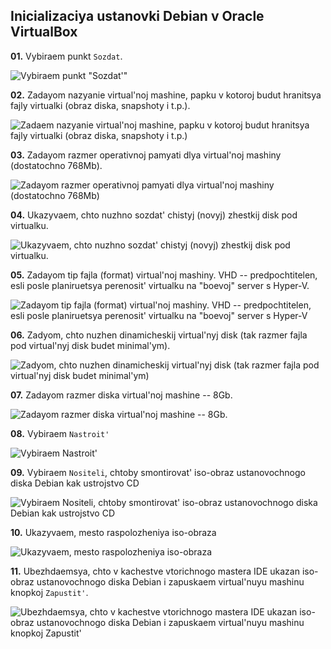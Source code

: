 
## Inicializaciya ustanovki Debian v Oracle VirtualBox

**01.** Vybiraem punkt `Sozdat`.

![Vybiraem punkt \"Sozdat'\"](img/screen-01.png)

**02.** Zadayom nazyanie virtual'noj mashine, papku v kotoroj budut hranitsya fajly virtualki (obraz diska, snapshoty i t.p.).

![Zadaem nazyanie virtual'noj mashine, papku v kotoroj budut hranitsya fajly virtualki (obraz diska, snapshoty i t.p.)](img/screen-02.png)

**03.** Zadayom razmer operativnoj pamyati dlya virtual'noj mashiny (dostatochno 768Mb).

![Zadayom razmer operativnoj pamyati dlya virtual'noj mashiny (dostatochno 768Mb)](img/screen-03.png)

**04.** Ukazyvaem, chto nuzhno sozdat' chistyj (novyj) zhestkij disk pod virtualku. 

![Ukazyvaem, chto nuzhno sozdat' chistyj (novyj) zhestkij disk pod virtualku.](img/screen-04.png)

**05.** Zadayom tip fajla (format) virtual'noj mashiny. VHD -- predpochtitelen, esli posle planiruetsya perenosit' virtualku na \"boevoj\" server s Hyper-V.

![Zadayom tip fajla (format) virtual'noj mashiny. VHD -- predpochtitelen, esli posle planiruetsya perenosit' virtualku na \"boevoj\" server s Hyper-V](img/screen-05.png)

**06.** Zadyom, chto nuzhen dinamicheskij virtual'nyj disk (tak razmer fajla pod virtual'nyj disk budet minimal'ym).

![Zadyom, chto nuzhen dinamicheskij virtual'nyj disk (tak razmer fajla pod virtual'nyj disk budet minimal'ym)](img/screen-06.png)

**07.** Zadayom razmer diska virtual'noj mashine -- 8Gb.

![Zadayom razmer diska virtual'noj mashine -- 8Gb.](img/screen-07.png)

**08.** Vybiraem `Nastroit'`

![Vybiraem `Nastroit'`](img/screen-08.png)

**09.** Vybiraem `Nositeli`, chtoby smontirovat' iso-obraz ustanovochnogo diska Debian kak ustrojstvo CD

![Vybiraem `Nositeli`, chtoby smontirovat' iso-obraz ustanovochnogo diska Debian kak ustrojstvo CD](img/screen-09.png)

**10.** Ukazyvaem, mesto raspolozheniya iso-obraza

![Ukazyvaem, mesto raspolozheniya iso-obraza](img/screen-10.png)

**11.** Ubezhdaemsya, chto v kachestve vtorichnogo mastera IDE ukazan iso-obraz ustanovochnogo diska Debian i zapuskaem virtual'nuyu mashinu knopkoj `Zapustit'`. 

![Ubezhdaemsya, chto v kachestve vtorichnogo mastera IDE ukazan iso-obraz ustanovochnogo diska Debian i zapuskaem virtual'nuyu mashinu knopkoj `Zapustit'`](img/screen-11.png)